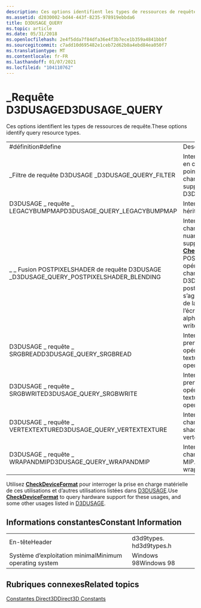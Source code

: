 ```yaml
---
description: Ces options identifient les types de ressources de requête.
ms.assetid: d2030002-bd44-443f-8235-978919ebbda6
title: D3DUSAGE_QUERY
ms.topic: article
ms.date: 05/31/2018
ms.openlocfilehash: 2e4f5dda7f84dfa36e4f3b7ece1b359a4841bbbf
ms.sourcegitcommit: c7add10d695482e1ceb72d62b8a4ebd84ea050f7
ms.translationtype: MT
ms.contentlocale: fr-FR
ms.lasthandoff: 01/07/2021
ms.locfileid: "104110762"
---
```

# <a name="d3dusage_query"></a><span data-ttu-id="cac27-103">\_Requête D3DUSAGE</span><span class="sxs-lookup"><span data-stu-id="cac27-103">D3DUSAGE\_QUERY</span></span>

<span data-ttu-id="cac27-104">Ces options identifient les types de ressources de requête.</span><span class="sxs-lookup"><span data-stu-id="cac27-104">These options identify query resource types.</span></span>



|                                            |                                                                                                                                                                                                                                                                                                                                                     |
|--------------------------------------------|-----------------------------------------------------------------------------------------------------------------------------------------------------------------------------------------------------------------------------------------------------------------------------------------------------------------------------------------------------|
| <span data-ttu-id="cac27-105">\#définition</span><span class="sxs-lookup"><span data-stu-id="cac27-105">\#define</span></span>                                   | <span data-ttu-id="cac27-106">Description</span><span class="sxs-lookup"><span data-stu-id="cac27-106">Description</span></span>                                                                                                                                                                                                                                                                                                                                         |
| <span data-ttu-id="cac27-107">\_Filtre de requête D3DUSAGE \_</span><span class="sxs-lookup"><span data-stu-id="cac27-107">D3DUSAGE\_QUERY\_FILTER</span></span>                    | <span data-ttu-id="cac27-108">Interrogez le format de ressource pour voir s’il prend en charge les types de filtre de texture autres que le point de D3DTEXF \_ (qui est toujours pris en charge).</span><span class="sxs-lookup"><span data-stu-id="cac27-108">Query the resource format to see if it supports texture filter types other than D3DTEXF\_POINT (which is always supported).</span></span>                                                                                                                                                                                                                         |
| <span data-ttu-id="cac27-109">D3DUSAGE \_ requête \_ LEGACYBUMPMAP</span><span class="sxs-lookup"><span data-stu-id="cac27-109">D3DUSAGE\_QUERY\_LEGACYBUMPMAP</span></span>             | <span data-ttu-id="cac27-110">Interrogez la ressource sur une carte d’un relief hérité.</span><span class="sxs-lookup"><span data-stu-id="cac27-110">Query the resource about a legacy bump map.</span></span>                                                                                                                                                                                                                                                                                                         |
| <span data-ttu-id="cac27-111">\_ \_ Fusion POSTPIXELSHADER de requête D3DUSAGE \_</span><span class="sxs-lookup"><span data-stu-id="cac27-111">D3DUSAGE\_QUERY\_POSTPIXELSHADER\_BLENDING</span></span> | <span data-ttu-id="cac27-112">Interrogez la ressource pour vérifier la prise en charge de la prise en charge de la fusion de nuanceur de pixels.</span><span class="sxs-lookup"><span data-stu-id="cac27-112">Query the resource to verify support for post pixel shader blending support.</span></span> <span data-ttu-id="cac27-113">Si [**CheckDeviceFormat**](/windows/win32/api/d3d9/nf-d3d9-idirect3d9-checkdeviceformat) échoue avec la \_ fusion de POSTPIXELSHADER de requêtes D3DUSAGE \_ \_ , les opérations de fusion de pixels ne sont pas prises en charge.</span><span class="sxs-lookup"><span data-stu-id="cac27-113">If [**CheckDeviceFormat**](/windows/win32/api/d3d9/nf-d3d9-idirect3d9-checkdeviceformat) fails with D3DUSAGE\_QUERY\_POSTPIXELSHADER\_BLENDING, post pixel blending operations are not supported.</span></span> <span data-ttu-id="cac27-114">Il s’agit notamment du test alpha, du brouillard de pixel, de la fusion de cibles de rendu, de l’activation de l’écriture des couleurs et du tramage.</span><span class="sxs-lookup"><span data-stu-id="cac27-114">These include alpha test, pixel fog, render-target blending, color write enable, and dithering.</span></span> |
| <span data-ttu-id="cac27-115">D3DUSAGE \_ requête \_ SRGBREAD</span><span class="sxs-lookup"><span data-stu-id="cac27-115">D3DUSAGE\_QUERY\_SRGBREAD</span></span>                  | <span data-ttu-id="cac27-116">Interrogez la ressource pour vérifier si une texture prend en charge la correction gamma au cours d’une opération de lecture.</span><span class="sxs-lookup"><span data-stu-id="cac27-116">Query the resource to verify if a texture supports gamma correction during a read operation.</span></span>                                                                                                                                                                                                                                                        |
| <span data-ttu-id="cac27-117">D3DUSAGE \_ requête \_ SRGBWRITE</span><span class="sxs-lookup"><span data-stu-id="cac27-117">D3DUSAGE\_QUERY\_SRGBWRITE</span></span>                 | <span data-ttu-id="cac27-118">Interrogez la ressource pour vérifier si une texture prend en charge la correction gamma au cours d’une opération d’écriture.</span><span class="sxs-lookup"><span data-stu-id="cac27-118">Query the resource to verify if a texture supports gamma correction during a write operation.</span></span>                                                                                                                                                                                                                                                       |
| <span data-ttu-id="cac27-119">D3DUSAGE \_ requête \_ VERTEXTEXTURE</span><span class="sxs-lookup"><span data-stu-id="cac27-119">D3DUSAGE\_QUERY\_VERTEXTEXTURE</span></span>             | <span data-ttu-id="cac27-120">Interrogez la ressource pour vérifier la prise en charge de l’échantillonnage de texture vertex shader.</span><span class="sxs-lookup"><span data-stu-id="cac27-120">Query the resource to verify support for vertex shader texture sampling.</span></span>                                                                                                                                                                                                                                                                            |
| <span data-ttu-id="cac27-121">D3DUSAGE \_ requête \_ WRAPANDMIP</span><span class="sxs-lookup"><span data-stu-id="cac27-121">D3DUSAGE\_QUERY\_WRAPANDMIP</span></span>                | <span data-ttu-id="cac27-122">Interrogez la ressource pour vérifier la prise en charge de l’encapsulation de texture et du mappage MIP.</span><span class="sxs-lookup"><span data-stu-id="cac27-122">Query the resource to verify support for texture wrapping and mip-mapping.</span></span>                                                                                                                                                                                                                                                                          |



 

<span data-ttu-id="cac27-123">Utilisez [**CheckDeviceFormat**](/windows/win32/api/d3d9/nf-d3d9-idirect3d9-checkdeviceformat) pour interroger la prise en charge matérielle de ces utilisations et d’autres utilisations listées dans [D3DUSAGE](d3dusage.md).</span><span class="sxs-lookup"><span data-stu-id="cac27-123">Use [**CheckDeviceFormat**](/windows/win32/api/d3d9/nf-d3d9-idirect3d9-checkdeviceformat) to query hardware support for these usages, and some other usages listed in [D3DUSAGE](d3dusage.md).</span></span>

## <a name="constant-information"></a><span data-ttu-id="cac27-124">Informations constantes</span><span class="sxs-lookup"><span data-stu-id="cac27-124">Constant Information</span></span>



|                          |             |
|--------------------------|-------------|
| <span data-ttu-id="cac27-125">En-tête</span><span class="sxs-lookup"><span data-stu-id="cac27-125">Header</span></span>                   | <span data-ttu-id="cac27-126">d3d9types. h</span><span class="sxs-lookup"><span data-stu-id="cac27-126">d3d9types.h</span></span> |
| <span data-ttu-id="cac27-127">Système d’exploitation minimal</span><span class="sxs-lookup"><span data-stu-id="cac27-127">Minimum operating system</span></span> | <span data-ttu-id="cac27-128">Windows 98</span><span class="sxs-lookup"><span data-stu-id="cac27-128">Windows 98</span></span>  |



 

## <a name="related-topics"></a><span data-ttu-id="cac27-129">Rubriques connexes</span><span class="sxs-lookup"><span data-stu-id="cac27-129">Related topics</span></span>

<dl> <dt>

[<span data-ttu-id="cac27-130">Constantes Direct3D</span><span class="sxs-lookup"><span data-stu-id="cac27-130">Direct3D Constants</span></span>](dx9-graphics-reference-d3d-constants.md)
</dt> </dl>

 

 
